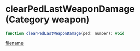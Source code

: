 # clearPedLastWeaponDamage (Category weapon)

```js
function clearPedLastWeaponDamage(ped: number): void
```

[filename](clearPedLastWeaponDamage_m.md ':include')